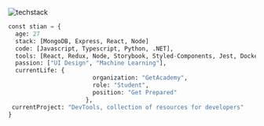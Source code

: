 ![techstack](https://github.com/stiantha/stiantha/assets/132207909/56d5165e-04fe-4754-9f5c-64f2e6616589)


```python
const stian = {
  age: 27
  stack: [MongoDB, Express, React, Node]
  code: [Javascript, Typescript, Python, .NET],
  tools: [React, Redux, Node, Storybook, Styled-Components, Jest, Docker],
  passion: ["UI Design", "Machine Learning"],
  currentLife: {
                        organization: "GetAcademy",
                        role: "Student",
                        position: "Get Prepared"
                      },
 currentProject: "DevTools, collection of resources for developers"
}
```

